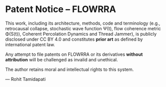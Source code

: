 # Patent Notice – FLOWRRA

This work, including its architecture, methods, code and terminology (e.g., retrocausal collapse, stochastic wave function Ψ(t), flow coherence metric Φ(S(t)), Coherent Percolation Dynamics and Thread Jammer), is publicly disclosed under CC BY 4.0 and constitutes **prior art** as defined by international patent law.

Any attempt to file patents on FLOWRRA or its derivatives **without attribution** will be challenged as invalid and unethical.

The author retains moral and intellectual rights to this system.

— Rohit Tamidapati

